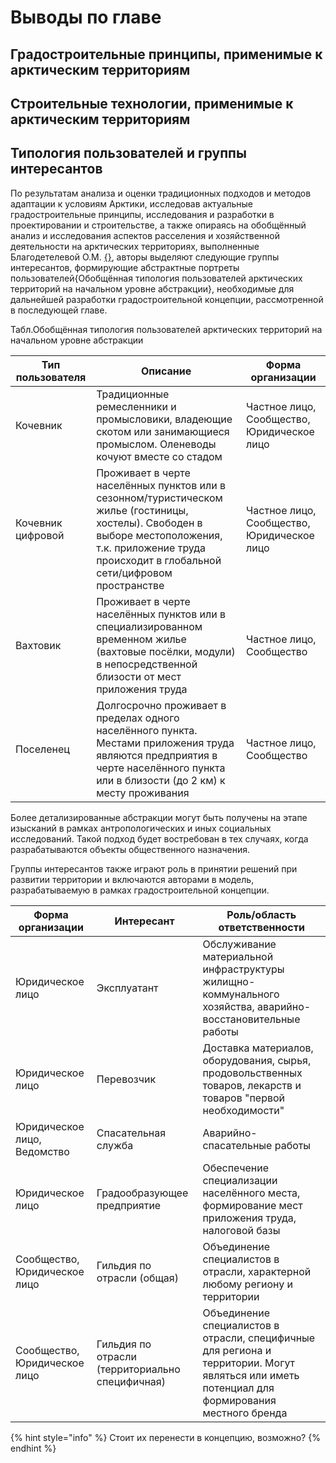 # Выводы по главе

## Градостроительные принципы, применимые к арктическим территориям

## Строительные технологии, применимые к арктическим территориям

## Типология пользователей и группы интересантов

По результатам анализа и оценки традиционных подходов и методов адаптации к условиям Арктики, исследовав актуальные градостроительные принципы, исследования и разработки в проектировании и строительстве, а также опираясь на обобщённый анализ и исследования аспектов расселения и хозяйственной деятельности на арктических территориях, выполненные Благодетелевой О.М. [{}](../../ref/bibliography\_extended/sci\_ruBlagodeteleva.md), авторы выделяют следующие группы интересантов, формирующие абстрактные портреты пользователей{Обобщённая типология пользователей арктических территорий на начальном уровне абстракции}, необходимые для дальнейшей разработки градостроительной концепции, рассмотренной в последующей главе.

Табл.Обобщённая типология пользователей арктических территорий на начальном уровне абстракции

| Тип пользователя  | Описание                                                                                                                                                                                                 | Форма организации                          |
| ----------------- | -------------------------------------------------------------------------------------------------------------------------------------------------------------------------------------------------------- | ------------------------------------------ |
| Кочевник          | Традиционные ремесленники и промысловики, владеющие скотом или занимающиеся промыслом. Оленеводы кочуют вместе со стадом                                                                                 | Частное лицо, Сообщество, Юридическое лицо |
| Кочевник цифровой | Проживает в черте населённых пунктов или в сезонном/туристическом жилье (гостиницы, хостелы). Свободен в выборе местоположения, т.к. приложение труда происходит в глобальной сети/цифровом пространстве | Частное лицо, Сообщество, Юридическое лицо |
| Вахтовик          | Проживает в черте населённых пунктов или в специализированном временном жилье (вахтовые посёлки, модули) в непосредственной близости от мест приложения труда                                            | Частное лицо, Сообщество                   |
| Поселенец         | Долгосрочно проживает в пределах одного населённого пункта. Местами приложения труда являются предприятия в черте населённого пункта или в близости (до 2 км) к месту проживания                         | Частное лицо, Сообщество                   |

Более детализированные абстракции могут быть получены на этапе изысканий в рамках антропологических и иных социальных исследований. Такой подход будет востребован в тех случаях, когда разрабатываются объекты общественного назначения.

Группы интересантов также играют роль в принятии решений при развитии территории и включаются авторами в модель, разрабатываемую в рамках градостроительной концепции.

| Форма организации            | Интересант                                      | Роль/область ответственности                                                                                                                  |
| ---------------------------- | ----------------------------------------------- | --------------------------------------------------------------------------------------------------------------------------------------------- |
| Юридическое лицо             | Эксплуатант                                     | Обслуживание материальной инфраструктуры жилищно-коммунального хозяйства, аварийно-восстановительные работы                                   |
| Юридическое лицо             | Перевозчик                                      | Доставка материалов, оборудования, сырья, продовольственных товаров, лекарств и товаров "первой необходимости"                                |
| Юридическое лицо, Ведомство  | Спасательная служба                             | Аварийно-спасательные работы                                                                                                                  |
| Юридическое лицо             | Градообразующее предприятие                     | Обеспечение специализации населённого места, формирование мест приложения труда, налоговой базы                                               |
| Сообщество, Юридическое лицо | Гильдия по отрасли (общая)                      | Объединение специалистов в отрасли, характерной любому региону и территории                                                                   |
| Сообщество, Юридическое лицо | Гильдия по отрасли (территориально специфичная) | Объединение специалистов в отрасли, специфичные для региона и территории. Могут являться или иметь потенциал для формирования местного бренда |

{% hint style="info" %}
Стоит их перенести в концепцию, возможно?
{% endhint %}
